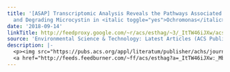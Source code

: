 ```yaml
---
title: '[ASAP] Transcriptomic Analysis Reveals the Pathways Associated with Resisting
  and Degrading Microcystin in <italic toggle="yes">Ochromonas</italic>'
date: '2018-09-14'
linkTitle: http://feedproxy.google.com/~r/acs/esthag/~3/_ItTW46iJXw/acs.est.8b03106
source: 'Environmental Science & Technology: Latest Articles (ACS Publications)'
description: |-
  <p><img src="https://pubs.acs.org/appl/literatum/publisher/achs/journals/content/esthag/0/esthag.ahead-of-print/acs.est.8b03106/20180914/images/medium/es-2018-03106v_0006.gif" alt="TOC Graphic"/></p><div><cite>Environmental Science & Technology</cite></div><div>DOI: 10.1021/acs.est.8b03106</div><div class="feedflare">
  <a href="http://feeds.feedburner.com/~ff/acs/esthag?a=_ItTW46iJXw:_MbaI44dFeo:yIl2AUoC8zA"><img src="http://feeds.feedburner.com/~ff/acs/esthag?d=yIl2AUoC8zA" border="0"></img></a>
---
```

